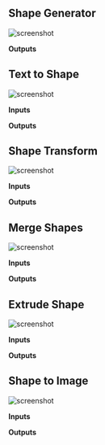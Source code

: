 ## Shape Generator

![screenshot](img/shape-generator.png#right)

**Outputs**

## Text to Shape

![screenshot](img/text-to-shape.png#right)

**Inputs**

**Outputs**


## Shape Transform

![screenshot](img/shape-transform.png#right)

**Inputs**

**Outputs**


## Merge Shapes

![screenshot](img/merge-shapes.png#right)

**Inputs**

**Outputs**

## Extrude Shape

![screenshot](img/extrude-shape.png#right)

**Inputs**

**Outputs**

## Shape to Image

![screenshot](img/shape-to-image.png#right)

**Inputs**

**Outputs**
